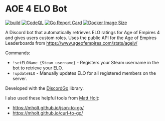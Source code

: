 # AOE 4 ELO Bot
[![build](https://img.shields.io/github/workflow/status/alexisgeoffrey/aoe4elobot/Docker%20Build%20&%20Push/main)](https://github.com/alexisgeoffrey/aoe4elobot/actions/workflows/build-push.yml)
[![CodeQL](https://img.shields.io/github/workflow/status/alexisgeoffrey/aoe4elobot/CodeQL/main?label=code%20QL)](https://github.com/alexisgeoffrey/aoe4elobot/actions/workflows/codeql-analysis.yml)
[![Go Report Card](https://goreportcard.com/badge/github.com/alexisgeoffrey/aoe4elobot)](https://goreportcard.com/report/github.com/alexisgeoffrey/aoe4elobot)
[![Docker Image Size](https://img.shields.io/docker/image-size/alexisgeoffrey/aoe4elobot?sort=date)](https://github.com/alexisgeoffrey/aoe4elobot/pkgs/container/aoe4elobot)

A Discord bot that automatically retrieves ELO ratings for Age of Empires 4 and gives users custom roles.
Uses the public API for the Age of Empires Leaderboards from https://www.ageofempires.com/stats/ageiv/

Commands:
- `!setELOName {Steam username}` - Registers your Steam username in the bot to retrieve your ELO.
- `!updateELO` - Manually updates ELO for all registered members on the server.

Developed with the [DiscordGo](https://github.com/bwmarrin/discordgo) library.

I also used these helpful tools from [Matt Holt](https://github.com/mholt):
- https://mholt.github.io/json-to-go/
- https://mholt.github.io/curl-to-go/
